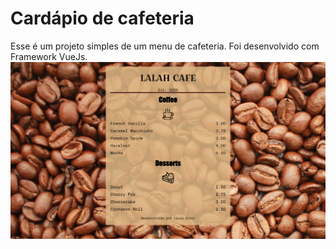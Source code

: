 # Cardápio de cafeteria

Esse é um projeto simples de um menu de cafeteria. Foi desenvolvido com Framework VueJs.
<img src="/lalah-coffee.png" alt="imagem-do-cardapio"/>
